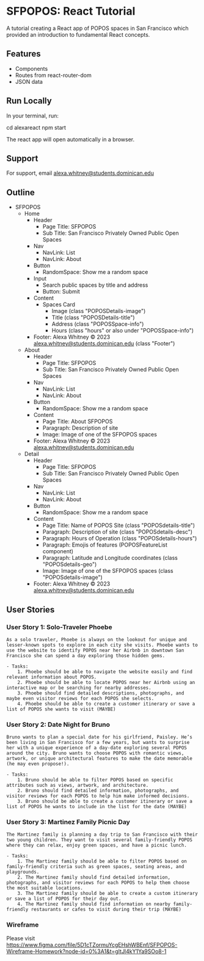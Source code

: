 
# SFPOPOS: React Tutorial

A tutorial creating a React app of POPOS spaces in San Francisco which provided an introduction to fundamental React concepts.


## Features

- Components
- Routes from react-router-dom
- JSON data


## Run Locally

In your terminal, run:

cd alexareact
npm start

The react app will open automatically in a browser.


## Support

For support, email alexa.whitney@students.dominican.edu


## Outline
- SFPOPOS
    - Home
        - Header
            - Page Title: SFPOPOS
            - Sub Title: San Francisco Privately Owned Public Open Spaces
        - Nav
            - NavLink: List
            - NavLink: About
        - Button 
            - RandomSpace: Show me a random space
        - Input
            - Search public spaces by title and address
            - Button: Submit
        - Content
            - Spaces Card
                -  Image (class "POPOSDetails-image")
                -  Title (class "POPOSDetails-title")
                -  Address (class "POPOSSpace-info")
                -  Hours (class "hours" or also under "POPOSSpace-info")
        - Footer: Alexa Whitney © 2023 alexa.whitney@students.dominican.edu (class "Footer")
    - About
        - Header
            - Page Title: SFPOPOS
            - Sub Title: San Francisco Privately Owned Public Open Spaces
        - Nav
            - NavLink: List
            - NavLink: About
        - Button 
            - RandomSpace: Show me a random space
        - Content
            - Page Title: About SFPOPOS
            - Paragraph: Description of site
            - Image: Image of one of the SFPOPOS spaces
        - Footer: Alexa Whitney © 2023 alexa.whitney@students.dominican.edu
    - Detail
        - Header
            - Page Title: SFPOPOS
            - Sub Title: San Francisco Privately Owned Public Open Spaces
        - Nav
            - NavLink: List
            - NavLink: About
        - Button 
            - RandomSpace: Show me a random space
        - Content
            - Page Title: Name of POPOS Site (class "POPOSdetails-title")
            - Paragraph: Description of site (class "POPOSdetails-desc")
            - Paragraph: Hours of Operation (class "POPOSdetails-hours")
            - Paragraph: Emojis of features (POPOSFeatureList component)
            - Paragraph: Latitude and Longitude coordinates (class "POPOSdetails-geo")
            - Image: Image of one of the SFPOPOS spaces (class "POPOSdetails-image")
        - Footer: Alexa Whitney © 2023 alexa.whitney@students.dominican.edu

## User Stories
### User Story 1: Solo-Traveler Phoebe

    As a solo traveler, Phoebe is always on the lookout for unique and lesser-known spots to explore in each city she visits. Phoebe wants to use the website to identify POPOS near her Airbnb in downtown San Francisco she can spend a day exploring those hidden gems.

    - Tasks:
        1. Phoebe should be able to navigate the website easily and find relevant information about POPOS.
        2. Phoebe should be able to locate POPOS near her Airbnb using an interactive map or be searching for nearby addresses.
        3. Phoebe should find detailed descriptions, photographs, and maybe even visitor reviews for each POPOS she selects.
        4. Phoebe should be able to create a customer itinerary or save a list of POPOS she wants to visit (MAYBE)

### User Story 2: Date Night for Bruno

    Bruno wants to plan a special date for his girlfriend, Paisley. He’s been living in San Francisco for a few years, but wants to surprise her with a unique experience of a day-date exploring several POPOS around the city. Bruno wants to choose POPOS with romantic views, artwork, or unique architectural features to make the date memorable (he may even propose!).

    - Tasks:
        1. Bruno should be able to filter POPOS based on specific attributes such as views, artwork, and architecture.
        2. Bruno should find detailed information, photographs, and visitor reviews for each POPOS to help him make informed decisions.
        3. Bruno should be able to create a customer itinerary or save a list of POPOS he wants to include in the list for the date (MAYBE)

### User Story 3: Martinez Family Picnic Day

    The Martinez family is planning a day trip to San Francisco with their two young children. They want to visit several family-friendly POPOS where they can relax, enjoy green spaces, and have a picnic lunch.

    - Tasks:
        1. The Martinez family should be able to filter POPOS based on family-friendly criteria such as green spaces, seating areas, and playgrounds.
        2. The Martinez family should find detailed information, photographs, and visitor reviews for each POPOS to help them choose the most suitable locations.
        3. The Martinez family should be able to create a custom itinerary or save a list of POPOS for their day out. 
        4. The Martinez family should find information on nearby family-friendly restaurants or cafes to visit during their trip (MAYBE)

### Wireframe

Please visit https://www.figma.com/file/5D1cTZormuYcgEHshWBEnf/SFPOPOS-Wireframe-Homework?node-id=0%3A1&t=gItJl4kY1Ya9SOo8-1
